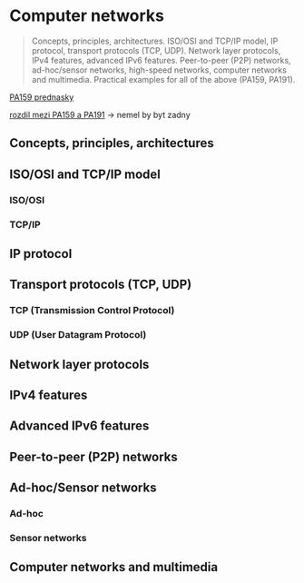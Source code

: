 # Computer networks

> Concepts, principles, architectures. ISO/OSI and TCP/IP model, IP protocol, transport protocols (TCP, UDP). Network layer protocols, IPv4 features, advanced IPv6 features. Peer-to-peer (P2P) networks, ad-hoc/sensor networks, high-speed networks, computer networks and multimedia. Practical examples for all of the above (PA159, PA191).

[PA159 prednasky](https://is.muni.cz/auth/el/fi/podzim2021/PA159/um/)

[rozdil mezi PA159 a PA191](https://is.muni.cz/auth/discussion/predmetove/fi/podzim2016/PA159/65276746) -> nemel by byt zadny

## Concepts, principles, architectures

## ISO/OSI and TCP/IP model

### ISO/OSI

### TCP/IP

## IP protocol

## Transport protocols (TCP, UDP)

### TCP (Transmission Control Protocol)

### UDP (User Datagram Protocol)

## Network layer protocols

## IPv4 features

## Advanced IPv6 features

## Peer-to-peer (P2P) networks

## Ad-hoc/Sensor networks

### Ad-hoc

### Sensor networks

## Computer networks and multimedia
